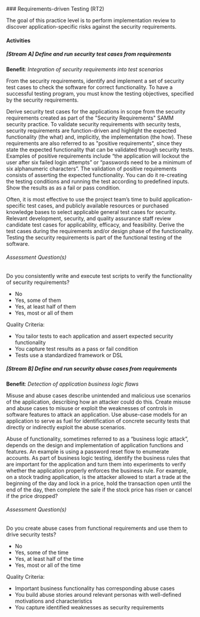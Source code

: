 <div class="new-page"/>
### Requirements-driven Testing (RT2)

The goal of this practice level is to perform implementation review to discover application-specific risks against the security requirements.

#### Activities

##### [Stream A] Define and run security test cases from requirements
<b>Benefit</b>: <i>Integration of security requirements into test scenarios</i>

From the security requirements, identify and implement a set of security test cases to check the software for correct functionality. To have a successful testing program, you must know the testing objectives, specified by the security requirements.

Derive security test cases for the applications in scope from the security requirements created as part of the "Security Requirements" SAMM security practice. To validate security requirements with security tests, security requirements are function-driven and highlight the expected functionality (the what) and, implicitly, the implementation (the how). These requirements are also referred to as "positive requirements", since they state the expected functionality that can be validated through security tests. Examples of positive requirements include “the application will lockout the user after six failed login attempts” or “passwords need to be a minimum of six alphanumeric characters”. The validation of positive requirements consists of asserting the expected functionality. You can do it re-creating the testing conditions and running the test according to predefined inputs. Show the results as as a fail or pass condition.

Often, it is most effective to use the project team’s time to build application-specific test cases, and publicly available resources or purchased knowledge bases to select applicable general test cases for security. Relevant development, security, and quality assurance staff review candidate test cases for applicability, efficacy, and feasibility. Derive the test cases during the requirements and/or design phase of the functionality. Testing the security requirements is part of the functional testing of the software.


###### Assessment Question(s)
Do you consistently write and execute test scripts to verify the functionality of security requirements?

- No
- Yes, some of them
- Yes, at least half of them
- Yes, most or all of them


Quality Criteria:

- You tailor tests to each application and assert expected security functionality
- You capture test results as a pass or fail condition
- Tests use a standardized framework or DSL


##### [Stream B] Define and run security abuse cases from requirements
<b>Benefit</b>: <i>Detection of application business logic flaws</i>

Misuse and abuse cases describe unintended and malicious use scenarios of the application, describing how an attacker could do this. Create misuse and abuse cases to misuse or exploit the weaknesses of controls in software features to attack an application. Use abuse-case models for an application to serve as fuel for identification of concrete security tests that directly or indirectly exploit the abuse scenarios.

Abuse of functionality, sometimes referred to as a “business logic attack”, depends on the design and implementation of application functions and features. An example is using a password reset flow to enumerate accounts. As part of business logic testing, identify the business rules that are important for the application and turn them into experiments to verify whether the application properly enforces the business rule. For example, on a stock trading application, is the attacker allowed to start a trade at the beginning of the day and lock in a price, hold the transaction open until the end of the day, then complete the sale if the stock price has risen or cancel if the price dropped?


###### Assessment Question(s)
Do you create abuse cases from functional requirements and use them to drive security tests?

- No
- Yes, some of the time
- Yes, at least half of the time
- Yes, most or all of the time


Quality Criteria:

- Important business functionality has corresponding abuse cases
- You build abuse stories around relevant personas with well-defined motivations and characteristics
- You capture identified weaknesses as security requirements

